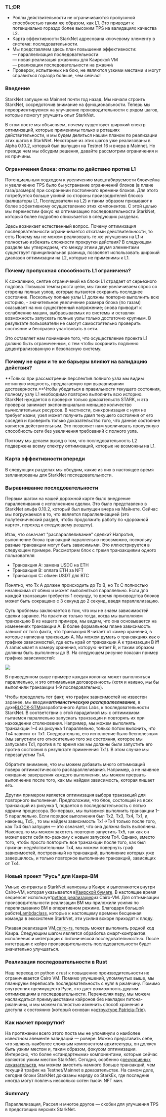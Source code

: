 ### TL;DR

* Роллы действительности не ограничиваются пропускной способностью таким же образом, как L1. Это приводит к потенциально гораздо более высоким TPS на валидациях качества L2.
* Карта эффективности StarkNet адресована ключевому элементу в системе: последовательности.
* Мы представляем здесь план повышения эффективности:\
  — параллелизация последовательности\
  — новая реализация ржавчины для Каирской VM\
  — реализация последовательности на ржавчи\
* Проверок, испытанных на бою, не являются узкими местами и могут справиться гораздо больше, чем сейчас!

### Введение

StarkNet запущен на Mainnet почти год назад. Мы начали строить StarkNet, сосредоточив внимание на функциональности. Теперь мы переориентируемся на улучшение производительности с рядом шагов, которые помогут улучшить опыт StarkNet.

В этом посте мы объясняем, почему существует широкий спектр оптимизаций, которые применимы только в ротациях действительности, и мы будем делиться нашим планом по реализации этих шагов в StarkNet. Некоторые из этих шагов уже реализованы в Alpha 0.10.2, который был выпущен на Testnet 16 и вчера в Mainnet. Но прежде чем мы обсудим решения, давайте рассмотрим ограничения и их причины.

### Ограничения блока: откаты по действию против L1

Потенциальным подходом к увеличению масштабируемости блокчейна и увеличению TPS было бы устранение ограничений блоков (в плане газа/размера) при сохранении постоянного времени блоков. Для этого потребуется больше усилий со стороны производителей блоков (валидаторы L1, Последователи на L2) и таким образом призывают к более эффективному осуществлению этих компонентов. С этой целью мы переместим фокус на оптимизацию последовательности StarkNet, который более подробно описывается в следующих разделах.

Здесь возникает естественный вопрос. Почему оптимизация последовательности ограничивается откатами действительности, то есть Почему мы не можем реализовать те же улучшения на L1 и полностью избежать сложности прокрутки действия? В следующем разделе мы утверждаем, что между этими двумя элементами существует принципиальная разница, позволяет использовать широкий диапазон оптимизации на L2, которые не применимы к L1.

### Почему пропускная способность L1 ограничена?

К сожалению, снятие ограничений на блоки L1 страдает от серьезного подлова. Повышая темпы роста цепи, мы также увеличиваем спрос со стороны полных узлов, которые пытаются сохранить последнее состояние. Поскольку полные узлы L1 должны повторно выполнить всю историю, - значительное увеличение размера блока (по газам) оказывает на них существенный напряжение; снова приводит к ослаблению машин, выбрасываемых из системы и оставляя возможность запускать полные узлы только достаточно крупным. В результате пользователи не смогут самостоятельно проверить состояние и бесправно участвовать в сети.

Это оставляет нам понимание того, что осуществление проекта L1 должно быть ограниченным, с тем чтобы сохранить подлинно децентрализованную и безопасную систему.

### Почему не одни и те же барьеры влияют на валидацию действия?

**Только при рассмотрении перспектив полного узла мы видим истинную мощность, предлагаемую при выравнивании достоверности.**Чтобы убедиться в правильности текущего состояния, полному узлу L1 необходимо повторно выполнить всю историю. StarkNet нуждается в проверке только доказательств STARK, и эта проверка занимает экспоненциально меньшее количество вычислительных ресурсов. В частности, синхронизация с нуля не требует казни; узел может получить дамп текущего состояния от его соседей и проверить только доказательство того, что данное состояние является действительным. Это позволяет нам увеличивать пропускную способность сети без увеличения требований с полного узла.

Поэтому мы делаем вывод о том, что последовательность L2 подвержена всему спектру оптимизаций, которые не возможны на L1.

### Карта эффективности впереди

В следующих разделах мы обсудим, какие из них в настоящее время запланированы для StarkNet последовательности.

### Выравнивание последовательности

Первым шагом на нашей дорожной карте было внедрение параллеливания с исполнением сделки. Это было представлено в StarkNet альфа 0.10.2, который был выпущен вчера на Майнете. Сейчас мы погружаемся в то, что является параллелизацией (это полутехнический раздел, чтобы продолжить работу по «дорожной карте», переход к следующему разделу).

Итак, что означает "распараллеливание" сделки? Напротив, выполнение блока транзакций параллельно невозможно, поскольку разные транзакции могут быть зависимыми. Это иллюстрируется в следующем примере. Рассмотрим блок с тремя транзакциями одного пользователя:

* Транзакция A: замена USDC на ETH
* Транзакция B: оплата ETH за NFT
* Транзакция C: обмен USDT для BTC

Понятно, что Tx A должен происходить до Tx B, но Tx C полностью независима от обеих и может выполняться параллельно. Если для каждой транзакции требуется 1 секунду, то время производства блоков может быть сокращено с 3 секунд до 2 секунд, введя параллелизацию.

Суть проблемы заключается в том, что мы не знаем зависимостей сделки заранее. На практике только тогда, когда мы выполняем транзакцию В из нашего примера, мы видим, что она основывается на изменениях транзакции А. В более формальном плане зависимость зависит от того факта, что транзакция В читает от камер хранения, в которые написана транзакция А. Мы можем думать о транзакциях как о графике зависимостей, где есть край от транзакции A к транзакции B iff A записывает в камеру хранения, которую читает B, и таким образом должны быть выполнены до B. На следующем рисунке показан пример графика зависимостей:

![](https://miro.medium.com/max/641/0*I-qGgxdJJmqmgZWM)

В приведенном выше примере каждая колонка может выполняться параллельно, и это оптимальная договоренность (хотя и наивно, мы бы выполнили транзакции 1–9 последовательно).

Чтобы преодолеть тот факт, что график зависимостей не известен заранее, мы вводим***оптимистическую распараллеливание***, в духе[BLOCK-STM](https://malkhi.com/posts/2022/04/block-stm/)разработанного Aptos Labs, к последовательности StarkNet. В соответствии с этой парадигмой мы с оптимизмом пытаемся параллельно запускать транзакции и повторять их при нахождении столкновения. Например, мы можем выполнять транзакции 1–4 из рисунка 1 параллельно, только потом выяснить, что Tx4 зависит от Tx1. Следовательно, его исполнение было бесполезным (мы запустили его относительно того же состояния, которое мы запускали Tx1, против в то время как мы должны были запустить его против состояния в результате применения Tx1). В этом случае мы перезапустим Tx4.

Обратите внимание, что мы можем добавить много оптимизаций поверх оптимистического распараллеливания. Например, а не наивное ожидание завершения каждого выполнения, мы можем прервать выполнение после того, как мы найдем зависимость, которая лишает его.

Другим примером является оптимизация выбора транзакций для повторного выполнения. Предположим, что блок, состоящий из всех транзакций из рисунка 1, подается в последовательность с пятью ядрами процессора. Во-первых, мы пытаемся выполнить транзакции 1–5 параллельно. Если порядок выполнения был Tx2, Tx3, Tx4, Tx1, и, наконец, Tx5, , то мы найдем зависимость Tx1→Tx4 только после того, как Tx4 был запущен — это означает, что она должна быть выполнена. Наконец-то мы можем захотеть повторно запустить Tx5, так как он может вести себя по-разному с новым запуском Tx4. Однако, вместо того, чтобы просто повторить все транзакции после того, как был признан недействительным Tx4, мы можем повернуть граф зависимостей, построенный из транзакций, выполнение которых уже завершилось, и только повторное выполнение транзакций, зависящих от Tx4.

### Новый проект "Русь" для Каира-ВМ

Умные контракты в StarkNet написаны в Каире и выполняются внутри Cairo-VM, которая указывается в[Каирской бумаге](https://eprint.iacr.org/2021/1063.pdf). В настоящее время sequencer использует[python реализацию](https://github.com/starkware-libs/cairo-lang/tree/master/src/starkware/cairo/lang/vm)из Cairo-VM. Для оптимизации производительности реализации ВМ мы приложили усилия по переписыванию ВМ в оперативном режиме. Благодаря большой работе[Lambdaclass](https://lambdaclass.com/), которые к настоящему времени бесценная команда в экосистеме StarkNet, эти усилия вскоре приходят к плоду.

Ржавая реализация VM,[cairo-rs](https://github.com/lambdaclass/cairo-rs), теперь может выполнить родной код Каира. Следующим шагом является обработка смарт-контрактов исполнения и интеграции с питонической последовательностью. После интеграции с кейро производительность последовательности будет значительно улучшаться.

### Реализация последовательности в Rust

Наш переход от python к rust к повышению производительности не ограничивается Cairo VM. Помимо улучшений, упомянутых выше, мы планируем переписать последовательность с нуля в ржавчину. Помимо внутренних преимуществ Руси, это дает возможность другим оптимизациям в последовательности. Перечисляя пару, мы можем наслаждаться преимуществами кайронов без накладки питона-ржавчины, и мы можем полностью изменить способ хранения и доступа к состоянию (который основан на[структуре Patricia-Trie](https://docs.starknet.io/documentation/develop/State/starknet-state/#state_commitment)).

### Как насчет прокрутки?

На протяжении всего этого поста мы не упомянули о наиболее известном элементе валидаций — ровере. Можно представить себе, что являясь наиболее сложным компонентом архитектуры, он должен быть узким местом и, таким образом, фокусом оптимизации. Интересно, что более «стандартными» компонентами, которые сейчас являются узким местом StarkNet. Сегодня, особенно с[рекурсивных доказательств](https://medium.com/starkware/recursive-starks-78f8dd401025), мы можем вместить намного больше транзакций, чем текущий трафик на Testnet/Mainnet в доказательстве. На самом деле, сегодня блоки StarkNet доказаны наряду со StarkEx, где последние иногда могут повлечь несколько сотен тысяч NFT мин.

### Summary

Параллелизация, Рассел и многое другое — скобки для улучшения TPS в предстоящих версиях StarkNet.
